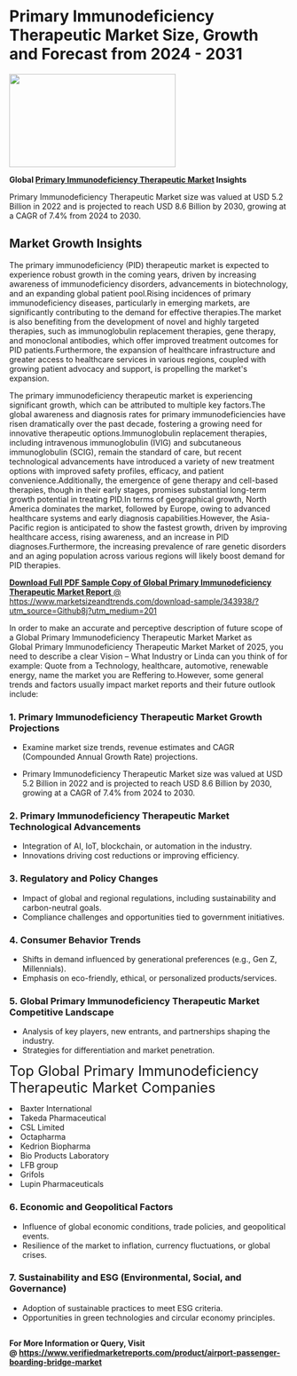 <H1>Primary Immunodeficiency Therapeutic Market Size, Growth and Forecast from 2024 - 2031</H1><img class="aligncenter size-medium wp-image-584254" src="https://thirdeyenews.in/wp-content/uploads/2024/09/Global-Market-Research-300x168.jpeg" alt="" width="300" height="168" /><p><strong>Global&nbsp;<a href="https://www.marketsizeandtrends.com/download-sample/343938/?utm_source=Github8j?utm_medium=201">Primary Immunodeficiency Therapeutic Market</a> Insights</strong></p><p>Primary Immunodeficiency Therapeutic Market size was valued at USD 5.2 Billion in 2022 and is projected to reach USD 8.6 Billion by 2030, growing at a CAGR of 7.4% from 2024 to 2030.</p><p><h2>Market Growth Insights</h2> The primary immunodeficiency (PID) therapeutic market is expected to experience robust growth in the coming years, driven by increasing awareness of immunodeficiency disorders, advancements in biotechnology, and an expanding global patient pool.Rising incidences of primary immunodeficiency diseases, particularly in emerging markets, are significantly contributing to the demand for effective therapies.The market is also benefiting from the development of novel and highly targeted therapies, such as immunoglobulin replacement therapies, gene therapy, and monoclonal antibodies, which offer improved treatment outcomes for PID patients.Furthermore, the expansion of healthcare infrastructure and greater access to healthcare services in various regions, coupled with growing patient advocacy and support, is propelling the market's expansion.<p><a href="#"></a></p> The primary immunodeficiency therapeutic market is experiencing significant growth, which can be attributed to multiple key factors.The global awareness and diagnosis rates for primary immunodeficiencies have risen dramatically over the past decade, fostering a growing need for innovative therapeutic options.Immunoglobulin replacement therapies, including intravenous immunoglobulin (IVIG) and subcutaneous immunoglobulin (SCIG), remain the standard of care, but recent technological advancements have introduced a variety of new treatment options with improved safety profiles, efficacy, and patient convenience.Additionally, the emergence of gene therapy and cell-based therapies, though in their early stages, promises substantial long-term growth potential in treating PID.In terms of geographical growth, North America dominates the market, followed by Europe, owing to advanced healthcare systems and early diagnosis capabilities.However, the Asia-Pacific region is anticipated to show the fastest growth, driven by improving healthcare access, rising awareness, and an increase in PID diagnoses.Furthermore, the increasing prevalence of rare genetic disorders and an aging population across various regions will likely boost demand for PID therapies.<p><a href="#"></p><p><span class=""><strong>Download Full PDF Sample Copy of Global Primary Immunodeficiency Therapeutic Market Report</strong> @ <a href="https://www.marketsizeandtrends.com/download-sample/343938/?utm_source=Github8j?utm_medium=201" target="_blank">https://www.marketsizeandtrends.com/download-sample/343938/?utm_source=Github8j?utm_medium=201</a></span></p><p>In order to make an accurate and perceptive description of future scope of a Global&nbsp;Primary Immunodeficiency Therapeutic Market Market as Global&nbsp;Primary Immunodeficiency Therapeutic Market Market of 2025, you need to describe a clear Vision &ndash; What Industry or Linda can you think of for example: Quote from a Technology, healthcare, automotive, renewable energy, name the market you are Reffering to.However, some general trends and factors usually impact market reports and their future outlook include:</p><h3>1.&nbsp;<strong>Primary Immunodeficiency Therapeutic Market Growth Projections</strong></h3><ul><li>Examine market size trends, revenue estimates and CAGR (Compounded Annual Growth Rate) projections.</li><li><p>Primary Immunodeficiency Therapeutic Market size was valued at USD 5.2 Billion in 2022 and is projected to reach USD 8.6 Billion by 2030, growing at a CAGR of 7.4% from 2024 to 2030.</p></li></ul><h3>2.&nbsp;<strong>Primary Immunodeficiency Therapeutic Market Technological Advancements</strong></h3><ul><li>Integration of AI, IoT, blockchain, or automation in the industry.</li><li>Innovations driving cost reductions or improving efficiency.</li></ul><h3>3.&nbsp;<strong>Regulatory and Policy Changes</strong></h3><ul><li>Impact of global and regional regulations, including sustainability and carbon-neutral goals.</li><li>Compliance challenges and opportunities tied to government initiatives.</li></ul><h3>4.&nbsp;<strong>Consumer Behavior Trends</strong></h3><ul><li>Shifts in demand influenced by generational preferences (e.g., Gen Z, Millennials).</li><li>Emphasis on eco-friendly, ethical, or personalized products/services.</li></ul><h3>5.&nbsp;<strong>Global Primary Immunodeficiency Therapeutic Market Competitive Landscape</strong></h3><ul><li>Analysis of key players, new entrants, and partnerships shaping the industry.</li><li>Strategies for differentiation and market penetration.</li></ul><p data-pm-slice="1 1 []"><span style="color: inherit; font-family: inherit; font-size: 25px;">Top Global Primary Immunodeficiency Therapeutic Market Companies</span></p><div class="" data-test-id=""><p><li>Baxter International</li><li> Takeda Pharmaceutical</li><li> CSL Limited</li><li> Octapharma</li><li> Kedrion Biopharma</li><li> Bio Products Laboratory</li><li> LFB group</li><li> Grifols</li><li> Lupin Pharmaceuticals</li></p></div><h3>6.&nbsp;<strong>Economic and Geopolitical Factors</strong></h3><ul><li>Influence of global economic conditions, trade policies, and geopolitical events.</li><li>Resilience of the market to inflation, currency fluctuations, or global crises.</li></ul><h3>7.&nbsp;<strong>Sustainability and ESG (Environmental, Social, and Governance)</strong></h3><ul><li>Adoption of sustainable practices to meet ESG criteria.</li><li>Opportunities in green technologies and circular economy principles.</li></ul><h2><strong style="font-size: 14px;">For More Information or Query, Visit @&nbsp;</strong><a style="background-color: #ffffff; font-size: 14px;" href="https://www.marketsizeandtrends.com/report/primary-immunodeficiency-therapeutic-market/" target="_blank">https://www.verifiedmarketreports.com/product/airport-passenger-boarding-bridge-market</a></h2>